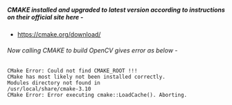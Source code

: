 ##### CMAKE installed and upgraded to latest version according to instructions on their official site here - 
- https://cmake.org/download/

###### Now calling CMAKE to build OpenCV gives error as below - 
```
CMake Error: Could not find CMAKE_ROOT !!!
CMake has most likely not been installed correctly.
Modules directory not found in
/usr/local/share/cmake-3.10
CMake Error: Error executing cmake::LoadCache(). Aborting.

```

